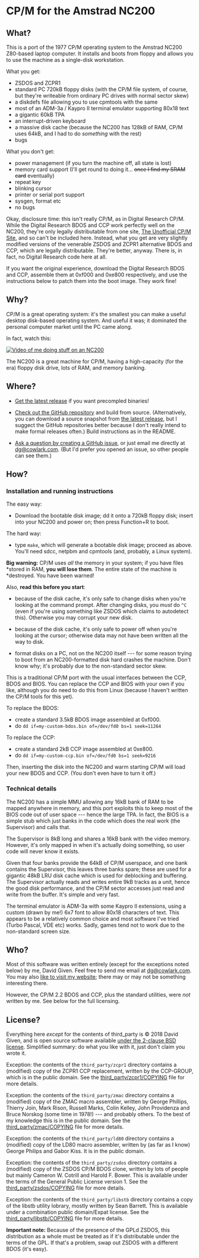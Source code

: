 CP/M for the Amstrad NC200
==========================

What?
-----

This is a port of the 1977 CP/M operating system to the Amstrad NC200 Z80-based laptop
computer. It installs and boots from floppy and allows you to use the machine
as a single-disk workstation.

What you get:

- ZSDOS and ZCPR1
- standard PC 720kB floppy disks (with the CP/M file system, of course, but
they're writeable from ordinary PC drives with normal sector skew)
- a diskdefs file allowing you to use cpmtools with the same
- most of an ADM-3a / Kaypro II terminal emulator supporting 80x18 text
- a gigantic 60kB TPA
- an interrupt-driven keyboard
- a massive disk cache (because the NC200 has 128kB of RAM, CP/M uses 64kB,
and I had to do _something_ with the rest)
- bugs

What you don't get:

- power management (if you turn the machine off, all state is lost)
- memory card support (I'll get round to doing it... ~~once I find my SRAM card~~ eventually)
- repeat key
- blinking cursor
- printer or serial port support
- sysgen, format etc
- no bugs

Okay, disclosure time: this isn't really CP/M, as in Digital Research CP/M.
While the Digital Research BDOS and CCP work perfectly well on the NC200,
they're only legally distributable from one site, [The Unofficial CP/M
Site](http://www.cpm.z80.de/), and so can't be included here. Instead, what
you get are very slightly modified versions of the venerable ZSDOS and ZCPR1
alternative BDOS and CCP, which are legally distributable. They're better,
anyway. There is, in fact, no Digital Research code here at all.

If you want the original experience, download the Digital Research BDOS and
CCP, assemble them at 0xf000 and 0xe800 respectively, and use the
instructions below to patch them into the boot image. They work fine!

Why?
----

CP/M is a great operating system: it's the smallest you can make a useful
desktop disk-based operating system. And useful it was; it dominated the
personal computer market until the PC came along.

In fact, watch this:

[![Video of me doing stuff on an NC200](http://img.youtube.com/vi/FGWshrMZcCc/0.jpg)](https://www.youtube.com/watch?v=FGWshrMZcCc)

The NC200 is a great machine for CP/M, having a high-capacity (for the era)
floppy disk drive, lots of RAM, and memory banking.

Where?
------

- [Get the latest
release](https://github.com/davidgiven/nc200cpm/releases/latest) if you want
precompled binaries!

- [Check out the GitHub repository](http://github.com/davidgiven/nc200cpm)
and build from source. (Alternatively, you can download a source snapshot
from [the latest
release](https://github.com/davidgiven/nc200cpm/releases/latest), but I
suggect the GitHub repositories better because I don't really intend to make
formal releases often.) Build instructions as in the README.

- [Ask a question by creating a GitHub
issue](https://github.com/davidgiven/nc200cpm/issues/new), or just email me
directly at [dg@cowlark.com](mailto:dg@cowlark.com). (But I'd prefer you
opened an issue, so other people can see them.)


How?
----

### Installation and running instructions

The easy way:

- Download the bootable disk image; dd it onto a 720kB floppy disk; insert
into your NC200 and power on; then press Function+R to boot.

The hard way:

- type `make`, which will generate a bootable disk image; proceed as above.
You'll need sdcc, netpbm and cpmtools (and, probably, a Linux system).

**Big warning:** CP/M uses _all_ the memory in your system; if you have files
*stored in RAM, **you will lose them**. The entire state of the machine is
*destroyed. You have been warned!

Also, **read this before you start**:

- because of the disk cache, it's only safe to change disks when you're
looking at the command prompt. After changing disks, you _must_ do `^C` (even
if you're using something like ZSDOS which claims to autodetect this).
Otherwise you may corrupt your new disk.

- because of the disk cache, it's only safe to power off when you're looking
at the cursor; otherwise data may not have been written all the way to disk.

- format disks on a PC, not on the NC200 itself --- for some reason trying to
boot from an NC200-formatted disk hard crashes the machine. Don't know why;
it's probably due to the non-standard sector skew.

This is a traditional CP/M port with the usual interfaces between the CCP,
BDOS and BIOS. You can replace the CCP and BIOS with your own if you like,
although you do need to do this from Linux (because I haven't written the
CP/M tools for this yet).

To replace the BDOS:

- create a standard 3.5kB BDOS image assembled at 0xf000.
- do `dd if=my-custom-bdos.bin of=/dev/fd0 bs=1 seek=11264`

To replace the CCP:

- create a standard 2kB CCP image assembled at 0xe800.
- do `dd if=my-custom-ccp.bin of=/dev/fd0 bs=1 seek=9216`

Then, inserting the disk into the NC200 and warm starting CP/M will load your
new BDOS and CCP. (You don't even have to turn it off.)

### Technical details

The NC200 has a simple MMU allowing any 16kB bank of RAM to be mapped
anywhere in memory, and this port exploits this to keep most of the BIOS code
out of user space --- hence the large TPA. In fact, the BIOS is a simple stub
which just banks in the code which does the real work (the Supervisor) and
calls that.

The Supervisor is 8kB long and shares a 16kB bank with the video memory.
However, it's only mapped in when it's actually doing something, so user code
will never know it exists.

Given that four banks provide the 64kB of CP/M userspace, and one bank
contains the Supervisor, this leaves three banks spare; these are used for a
gigantic 48kB LRU disk cache which is used for deblocking and buffering. The
Supervisor actually reads and writes entire 9kB tracks as a unit, hence the
good disk performance, and the CP/M sector accesses just read and write from
the buffer. It's simple and very fast.

The terminal emulator is ADM-3a with some Kaypro II extensions, using a
custom (drawn by me!) 6x7 font to allow 80x18 characters of text. This
appears to be a relatively common choice and most software I've tried (Turbo
Pascal, VDE etc) works. Sadly, games tend not to work due to the non-standard
screen size.

Who?
----

Most of this software was written entirely (except for the exceptions noted
below) by me, David Given. Feel free to send me email at
[dg@cowlark.com](mailto:dg@cowlark.com). You may also [like to visit my
website](http://cowlark.com); there may or may not be something interesting
there.

However, the CP/M 2.2 BDOS and CCP, plus the standard utilities, were _not_
written by me. See below for the full licensing.

License?
--------

Everything here _except_ for the contents of third_party is © 2018 David
Given, and is open source software available [under the 2-clause BSD
license](https://github.com/davidgiven/nc200cpm/blob/master/COPYING).
Simplified summary: do what you like with it, just don't claim you wrote it.

Exception: the contents of the `third_party/zcpr1` directory contains a
(modified) copy of the ZCPR1 CCP replacement, written by the CCP-GROUP, which
is in the public domain. See the
[third_party/zcpr1/COPYING](third_party/zcpr1/COPYING) file for more details.

Exception: the contents of the `third_party/zmac` directory contains a
(modified) copy of the ZMAC macro assembler, written by George Phillips,
Thierry Join, Mark Rison, Russell Marks, Colin Kelley, John Providenza and
Bruce Norskog (some time in 1978!) --- and probably others. To the best of my
knowledge this is in the public domain. See the
[third_party/zmac/COPYING](third_party/zmac/COPYING) file for more details.

Exception: the contents of the `third_party/ld80` directory contains a
(modified) copy of the LD80 macro assembler, written by (as far as I know)
George Philips and Gabor Kiss. It is in the public domain.

Exception: the contents of the `third_party/zsdos` directory contains a
(modified) copy of the ZSDOS CP/M BDOS clone, written by lots of people but
mainly Cameron W. Cotrill and Harold F. Bower. This is available under the
terms of the General Public License version 1. See the
[third_party/zsdos/COPYING](third_party/zsdos/COPYING) file for more details.

Exception: the contents of the `third_party/libstb` directory contains a
copy of the libstb utility lobrary, mostly written by Sean Barrett. This is
available under a combination public domain/Expat license. See the
[third_party/libstb/COPYING](third_party/libstb/COPYING) file for more details.

**Important note:** Because of the presence of the GPLd ZSDOS, this
distribution as a whole must be treated as if it's distributable under the
terms of the GPL. If that's a problem, swap out ZSDOS with a different BDOS
(it's easy).
